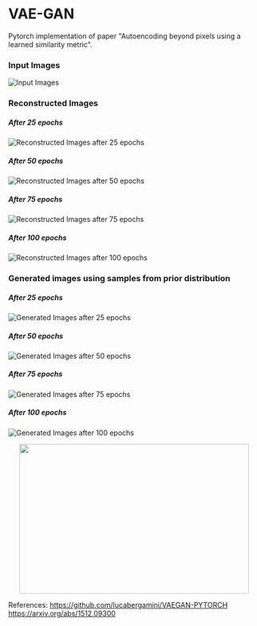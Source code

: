# VAE-GAN
Pytorch implementation of paper "Autoencoding beyond pixels using a learned similarity metric".

### Input Images
![Input Images](/results/original.png)


### Reconstructed Images
##### After 25 epochs
![Reconstructed Images after 25 epochs](/results/reconstructed25.png)

##### After 50 epochs
![Reconstructed Images after 50 epochs](/results/reconstructed50.png)

##### After 75 epochs
![Reconstructed Images after 75 epochs](/results/reconstructed75.png)

##### After 100 epochs
![Reconstructed Images after 100 epochs](/results/reconstructed100.png)


### Generated images using samples from prior distribution
##### After 25 epochs
![Generated Images after 25 epochs](/results/generated25.png)

##### After 50 epochs
![Generated Images after 50 epochs](/results/generated50.png)

##### After 75 epochs
![Generated Images after 75 epochs](/results/generated75.png)

##### After 100 epochs
![Generated Images after 100 epochs](/results/generated100.png)

<p align="center">
  <img width="460" height="300" src="/results/generated100.png">
</p>

References:
https://github.com/lucabergamini/VAEGAN-PYTORCH
https://arxiv.org/abs/1512.09300
